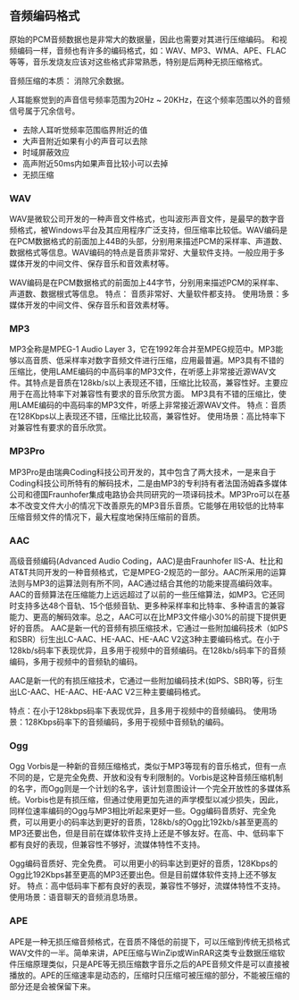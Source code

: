 ## 音频编码格式

原始的PCM音频数据也是非常大的数据量，因此也需要对其进行压缩编码。
和视频编码一样，音频也有许多的编码格式，如：WAV、MP3、WMA、APE、FLAC等等，音乐发烧友应该对这些格式非常熟悉，特别是后两种无损压缩格式。

音频压缩的本质： 消除冗余数据。

人耳能察觉到的声音信号频率范围为20Hz ~ 20KHz，在这个频率范围以外的音频信号属于冗余信号。
- 去除人耳听觉频率范围临界附近的值
- 大声音附近如果有小的声音可以去除
- 时域屏蔽效应
- 高声附近50ms内如果声音比较小可以去掉
- 无损压缩



### WAV

WAV是微软公司开发的一种声音文件格式，也叫波形声音文件，是最早的数字音频格式，被Windows平台及其应用程序广泛支持，但压缩率比较低。WAV编码是在PCM数据格式的前面加上44B的头部，分别用来描述PCM的采样率、声道数、数据格式等信息。WAV编码的特点是音质非常好、大量软件支持。一般应用于多媒体开发的中间文件、保存音乐和音效素材等。

WAV编码是在PCM数据格式的前面加上44字节，分别用来描述PCM的采样率、声道数、数据根式等信息。
特点： 音质非常好、大量软件都支持。
使用场景：多媒体开发的中间文件、保存音乐和音效素材等。 

### MP3

MP3全称是MPEG-1 Audio Layer 3，它在1992年合并至MPEG规范中。MP3能够以高音质、低采样率对数字音频文件进行压缩，应用最普遍。MP3具有不错的压缩比，使用LAME编码的中高码率的MP3文件，在听感上非常接近源WAV文件。其特点是音质在128kb/s以上表现还不错，压缩比比较高，兼容性好。主要应用于在高比特率下对兼容性有要求的音乐欣赏方面。
MP3具有不错的压缩比，使用LAME编码的中高码率的MP3文件，听感上非常接近源WAV文件。
特点：音质在128Kbps以上表现还不错，压缩比比较高，兼容性好。
使用场景：高比特率下对兼容性有要求的音乐欣赏。

### MP3Pro

MP3Pro是由瑞典Coding科技公司开发的，其中包含了两大技术，一是来自于Coding科技公司所特有的解码技术，二是由MP3的专利持有者法国汤姆森多媒体公司和德国Fraunhofer集成电路协会共同研究的一项译码技术。MP3Pro可以在基本不改变文件大小的情况下改善原先的MP3音乐音质。它能够在用较低的比特率压缩音频文件的情况下，最大程度地保持压缩前的音质。

### AAC
高级音频编码(Advanced Audio Coding，AAC)是由Fraunhofer IIS-A、杜比和AT&T共同开发的一种音频格式，它是MPEG-2规范的一部分。AAC所采用的运算法则与MP3的运算法则有所不同，AAC通过结合其他的功能来提高编码效率。AAC的音频算法在压缩能力上远远超过了以前的一些压缩算法，如MP3。它还同时支持多达48个音轨、15个低频音轨、更多种采样率和比特率、多种语言的兼容能力、更高的解码效率。总之，AAC可以在比MP3文件缩小30%的前提下提供更好的音质。
AAC是新一代的音频有损压缩技术，它通过一些附加编码技术（如PS和SBR）衍生出LC-AAC、HE-AAC、HE-AAC V2这3种主要编码格式。在小于128kb/s码率下表现优异，且多用于视频中的音频编码。在128kb/s码率下的音频编码，多用于视频中的音频轨的编码。

AAC是新一代的有损压缩技术，它通过一些附加编码技术(如PS、SBR)等，衍生出LC-AAC、HE-AAC、HE-AAC V2三种主要编码格式。

特点：在小于128kbps码率下表现优异，且多用于视频中的音频编码。
使用场景：128Kbps码率下的音频编码，多用于视频中音频轨的编码。

### Ogg

Ogg Vorbis是一种新的音频压缩格式，类似于MP3等现有的音乐格式，但有一点不同的是，它是完全免费、开放和没有专利限制的。Vorbis是这种音频压缩机制的名字，而Ogg则是一个计划的名字，该计划意图设计一个完全开放性的多媒体系统。Vorbis也是有损压缩，但通过使用更加先进的声学模型以减少损失，因此，同样位速率编码的Ogg与MP3相比听起来更好一些。Ogg编码音质好、完全免费，可以用更小的码率达到更好的音质，128kb/s的Ogg比192kb/s甚至更高的MP3还要出色，但是目前在媒体软件支持上还是不够友好。在高、中、低码率下都有良好的表现，但兼容性不够好，流媒体特性不支持。

Ogg编码音质好、完全免费。
可以用更小的码率达到更好的音质，128Kbps的Ogg比192Kbps甚至更高的MP3还要出色。但是目前媒体软件支持上还不够友好。 
特点：高中低码率下都有良好的表现，兼容性不够好，流媒体特性不支持。
使用场景：语音聊天的音频消息场景。 


### APE

APE是一种无损压缩音频格式，在音质不降低的前提下，可以压缩到传统无损格式WAV文件的一半。简单来讲，APE压缩与WinZip或WinRAR这类专业数据压缩软件压缩原理类似，只是APE等无损压缩数字音乐之后的APE音频文件是可以直接被播放的。APE的压缩速率是动态的，压缩时只压缩可被压缩的部分，不能被压缩的部分还是会被保留下来。

